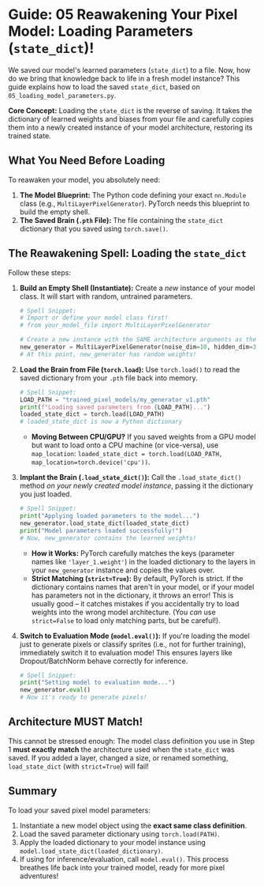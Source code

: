 # Guide: 05 Reawakening Your Pixel Model: Loading Parameters (`state_dict`)!

We saved our model's learned parameters (`state_dict`) to a file. Now, how do we bring that knowledge back to life in a fresh model instance? This guide explains how to load the saved `state_dict`, based on `05_loading_model_parameters.py`.

**Core Concept:** Loading the `state_dict` is the reverse of saving. It takes the dictionary of learned weights and biases from your file and carefully copies them into a newly created instance of your model architecture, restoring its trained state.

## What You Need Before Loading

To reawaken your model, you absolutely need:

1.  **The Model Blueprint:** The Python code defining your exact `nn.Module` class (e.g., `MultiLayerPixelGenerator`). PyTorch needs this blueprint to build the empty shell.
2.  **The Saved Brain (`.pth` File):** The file containing the `state_dict` dictionary that you saved using `torch.save()`.

## The Reawakening Spell: Loading the `state_dict`

Follow these steps:

1.  **Build an Empty Shell (Instantiate):** Create a _new_ instance of your model class. It will start with random, untrained parameters.

    ```python
    # Spell Snippet:
    # Import or define your model class first!
    # from your_model_file import MultiLayerPixelGenerator

    # Create a new instance with the SAME architecture arguments as the saved one
    new_generator = MultiLayerPixelGenerator(noise_dim=10, hidden_dim=32, num_pixels=16)
    # At this point, new_generator has random weights!
    ```

2.  **Load the Brain from File (`torch.load`):** Use `torch.load()` to read the saved dictionary from your `.pth` file back into memory.

    ```python
    # Spell Snippet:
    LOAD_PATH = "trained_pixel_models/my_generator_v1.pth"
    print(f"Loading saved parameters from {LOAD_PATH}...")
    loaded_state_dict = torch.load(LOAD_PATH)
    # loaded_state_dict is now a Python dictionary
    ```

    - **Moving Between CPU/GPU?** If you saved weights from a GPU model but want to load onto a CPU machine (or vice-versa), use `map_location`: `loaded_state_dict = torch.load(LOAD_PATH, map_location=torch.device('cpu'))`.

3.  **Implant the Brain (`.load_state_dict()`):** Call the `.load_state_dict()` method _on your newly created model instance_, passing it the dictionary you just loaded.

    ```python
    # Spell Snippet:
    print("Applying loaded parameters to the model...")
    new_generator.load_state_dict(loaded_state_dict)
    print("Model parameters loaded successfully!")
    # Now, new_generator contains the learned weights!
    ```

    - **How it Works:** PyTorch carefully matches the keys (parameter names like `'layer_1.weight'`) in the loaded dictionary to the layers in your `new_generator` instance and copies the values over.
    - **Strict Matching (`strict=True`):** By default, PyTorch is strict. If the dictionary contains names that aren't in your model, or if your model has parameters not in the dictionary, it throws an error! This is usually good – it catches mistakes if you accidentally try to load weights into the wrong model architecture. (You _can_ use `strict=False` to load only matching parts, but be careful!).

4.  **Switch to Evaluation Mode (`model.eval()`):** If you're loading the model just to generate pixels or classify sprites (i.e., not for further training), immediately switch it to evaluation mode! This ensures layers like Dropout/BatchNorm behave correctly for inference.

    ```python
    # Spell Snippet:
    print("Setting model to evaluation mode...")
    new_generator.eval()
    # Now it's ready to generate pixels!
    ```

## Architecture MUST Match!

This cannot be stressed enough: The model class definition you use in Step 1 **must exactly match** the architecture used when the `state_dict` was saved. If you added a layer, changed a size, or renamed something, `load_state_dict` (with `strict=True`) will fail!

## Summary

To load your saved pixel model parameters:

1. Instantiate a new model object using the **exact same class definition**.
2. Load the saved parameter dictionary using `torch.load(PATH)`.
3. Apply the loaded dictionary to your model instance using `model.load_state_dict(loaded_dictionary)`.
4. If using for inference/evaluation, call `model.eval()`.
   This process breathes life back into your trained model, ready for more pixel adventures!
